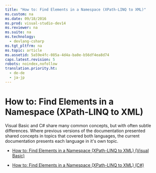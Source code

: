 ```yaml
---
title: "How to: Find Elements in a Namespace (XPath-LINQ to XML)"
ms.custom: na
ms.date: 09/18/2016
ms.prod: visual-studio-dev14
ms.reviewer: na
ms.suite: na
ms.technology: 
  - devlang-csharp
ms.tgt_pltfrm: na
ms.topic: article
ms.assetid: 5a59e4fc-085a-4d4a-ba0e-b56df4ea8d74
caps.latest.revision: 5
robots: noindex,nofollow
translation.priority.ht: 
  - de-de
  - ja-jp
---
```

# How to: Find Elements in a Namespace (XPath-LINQ to XML)
Visual Basic and C# share many common concepts, but with often subtle differences. Where previous versions of the documentation presented shared concepts in topics that covered both languages, the current documentation presents each language in it's own topic.  
  
-   [How to: Find Elements in a Namespace (XPath-LINQ to XML) (Visual Basic)](../Topic/How%20to:%20Find%20Elements%20in%20a%20Namespace%20\(XPath-LINQ%20to%20XML\)%20\(Visual%20Basic\).md)  
  
-   [How to: Find Elements in a Namespace (XPath-LINQ to XML) (C#)](../vs140/How-to--Find-Elements-in-a-Namespace--XPath-LINQ-to-XML---C#-.md)